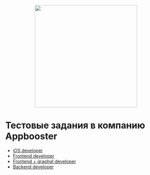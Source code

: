 <p align="center">
  <img src="Resources/image.png" width="320" align="middle">
</p>

# Тестовые задания в компанию Appbooster

* [iOS developer](./tasks/ios.md)
* [Frontend developer](./tasks/frontend.md)
* [Frontend + graphql developer](./tasks/frontend-graphql.md)
* [Backend developer](./tasks/backend.md)
